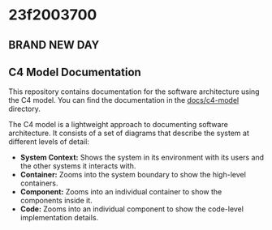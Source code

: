 # 23f2003700
## BRAND NEW DAY

## C4 Model Documentation

This repository contains documentation for the software architecture using the C4 model. You can find the documentation in the [docs/c4-model](./docs/c4-model) directory.

The C4 model is a lightweight approach to documenting software architecture. It consists of a set of diagrams that describe the system at different levels of detail:

- **System Context:** Shows the system in its environment with its users and the other systems it interacts with.
- **Container:** Zooms into the system boundary to show the high-level containers.
- **Component:** Zooms into an individual container to show the components inside it.
- **Code:** Zooms into an individual component to show the code-level implementation details.
